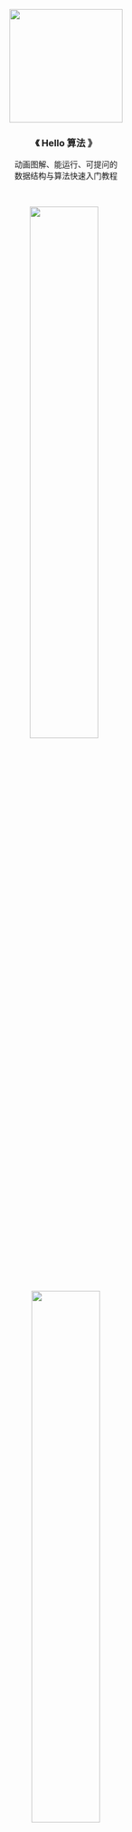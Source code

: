 <p align="center">
  <a href="https://www.hello-algo.com/">
    <img src="https://www.hello-algo.com/index.assets/conceptual_rendering.png" width="200">
  </a>
</p>

<h3 align="center">
  《 Hello 算法 》
</h3>

<p align="center"> 
  动画图解、能运行、可提问的</br>数据结构与算法快速入门教程
</p>

</br>

<p align="center">
  <img src="https://www.hello-algo.com/index.assets/animation.gif" width="49%">
  <a>&nbsp;</a>
  <img src="https://www.hello-algo.com/index.assets/running_code.gif" width="49%">
</p>

<p align="center">
  <em>
    前往阅读 >
    <a href="https://www.hello-algo.com/">
    hello-algo.com
    </a>
  </em>
  &nbsp; | &nbsp;
  <em>
    下载 PDF >
    <a href="https://github.com/krahets/hello-algo/releases/tag/1.0.0b1">
    Release
    </a>
  </em>
</p>

## 关于本书

本项目致力于构建一本开源免费、新手友好的数据结构与算法入门书。

- 全书采用动画图解，内容清晰易懂、学习曲线平滑，引导初学者探索数据结构与算法的“知识地图”；
- 源代码可一键运行，帮助读者在实践练习中提升编程技能，了解算法工作原理和数据结构底层实现；
- 鼓励读者在章节讨论区互帮互助、共同进步，提问与评论一般能在两日内得到回复；

如果本书对您有所帮助，请点个 Star :star: 支持一下，谢谢！

## 推荐语

> “一本通俗易懂的数据结构与算法入门书，引导读者手脑并用地学习，强烈推荐算法初学者阅读。”
>
> **—— 邓俊辉，清华大学计算机系教授**

> “如果我当年学数据结构与算法的时候有《Hello 算法》，学起来应该会简单 10 倍！”
>
> **—— 李沐，亚马逊资深首席科学家**

## 参与写作

我们正在加速更新本书，期待您通过提交 Pull Request 来[参与本项目](https://www.hello-algo.com/chapter_appendix/contribution/)，以帮助其他读者获取更优质的学习内容。

- 如您发现语法错误、内容缺失、文字歧义、无效链接、解释不清晰等问题，请帮忙修正或评论指出；
- 期待您参与 C++, Python, Go, JavaScript, TypeScript, C, C#, Swift, Zig, Rust, Dart 等语言[代码翻译](https://github.com/krahets/hello-algo/issues/15)；
- 欢迎为您本书内容提出宝贵的意见建议，若有任何问题请提 Issues 或与我联系 WeChat: krahets-jyd ；

感谢本开源书的每一位撰稿人，是他们的无私奉献让这本书变得更好，他们是：

<p align="left">
    <a href="https://github.com/krahets/hello-algo/graphs/contributors">
        <img width="550" src="https://contrib.rocks/image?repo=krahets/hello-algo" />
    </a>
</p>

## License

The texts, codes, images, photos, and videos in this repository are licensed under [CC BY-NC-SA-4.0](https://creativecommons.org/licenses/by-nc-sa/4.0/).

